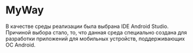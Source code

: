 MyWay
=====

В качестве среды реализации была выбрана IDE Android Studio. Причиной выбора стало, то, что данная среда специально создана для разработки приложений для мобильных устройств, поддерживающих ОС Android. 
